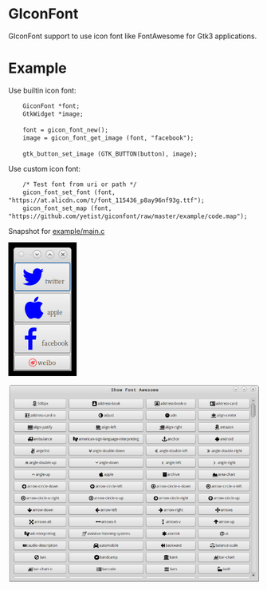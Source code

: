 # GIconFont

GIconFont support to use icon font like FontAwesome for Gtk3 applications.

# Example


Use builtin icon font:

```
    GiconFont *font;
    GtkWidget *image;

    font = gicon_font_new();
    image = gicon_font_get_image (font, "facebook");

    gtk_button_set_image (GTK_BUTTON(button), image);
```

Use custom icon font:

```
    /* Test font from uri or path */
    gicon_font_set_font (font, "https://at.alicdn.com/t/font_115436_p8ay96nf93g.ttf");
    gicon_font_set_map (font, "https://github.com/yetist/giconfont/raw/master/example/code.map");
```

Snapshot for [example/main.c](./example/main.c)

![](./example/snapshot.png)

![](./example/browser.png)
